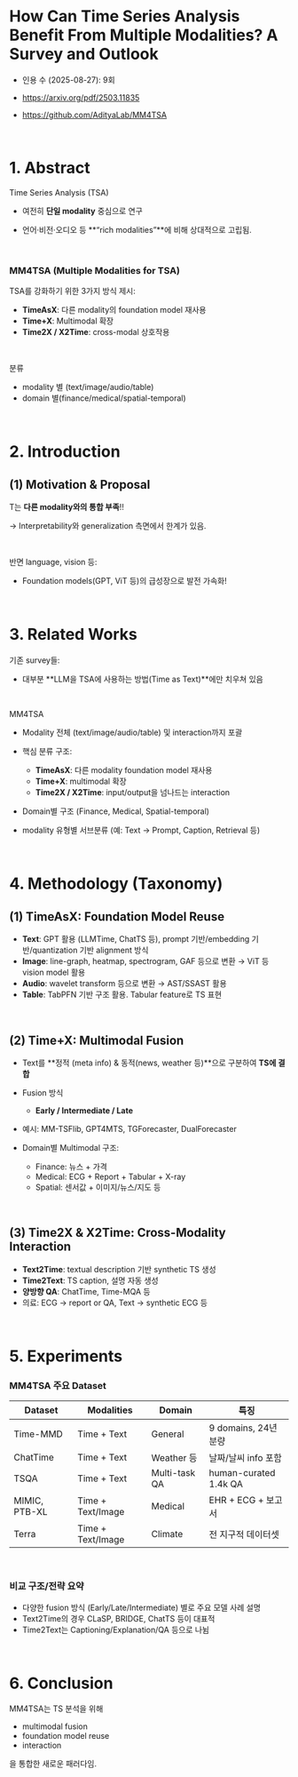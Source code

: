 # How Can Time Series Analysis Benefit From Multiple Modalities? A Survey and Outlook

- 인용 수 (2025-08-27): 9회

- https://arxiv.org/pdf/2503.11835

- https://github.com/AdityaLab/MM4TSA

<br>

# **1. Abstract**

Time Series Analysis (TSA)

- 여전히 **단일 modality** 중심으로 연구

- 언어·비전·오디오 등 **“rich modalities”**에 비해 상대적으로 고립됨.


<br>

### **MM4TSA (Multiple Modalities for TSA)**

TSA를 강화하기 위한 3가지 방식 제시:

- **TimeAsX**: 다른 modality의 foundation model 재사용
- **Time+X**: Multimodal 확장
- **Time2X / X2Time**: cross-modal 상호작용

<br>

분류

- modality 별 (text/image/audio/table)
- domain 별(finance/medical/spatial-temporal) 

<br>

# **2. Introduction**

## (1) **Motivation & Proposal**

T는 **다른 modality와의 통합 부족**!!

$\rightarrow$ Interpretability와 generalization 측면에서 한계가 있음.

<br>

반면 language, vision 등:

- Foundation models(GPT, ViT 등)의 급성장으로 발전 가속화!

<br>

# **3. Related Works**

기존 survey들:

- 대부분 **LLM을 TSA에 사용하는 방법(Time as Text)**에만 치우쳐 있음

<br>

MM4TSA

- Modality 전체 (text/image/audio/table) 및 interaction까지 포괄

- 핵심 분류 구조:

  - **TimeAsX**: 다른 modality foundation model 재사용
  - **Time+X**: multimodal 확장
  - **Time2X / X2Time**: input/output을 넘나드는 interaction

- Domain별 구조 (Finance, Medical, Spatial-temporal)
- modality 유형별 서브분류 (예: Text → Prompt, Caption, Retrieval 등) 

<br>

# **4. Methodology (Taxonomy)**

## (1) **TimeAsX: Foundation Model Reuse**

- **Text**: GPT 활용 (LLMTime, ChatTS 등), prompt 기반/embedding 기반/quantization 기반 alignment 방식
- **Image**: line-graph, heatmap, spectrogram, GAF 등으로 변환 → ViT 등 vision model 활용
- **Audio**: wavelet transform 등으로 변환 → AST/SSAST 활용
- **Table**: TabPFN 기반 구조 활용. Tabular feature로 TS 표현

<br>

## (2) **Time+X: Multimodal Fusion**

- Text를 **정적 (meta info) & 동적(news, weather 등)**으로 구분하여 **TS에 결합**

- Fusion 방식
  - **Early / Intermediate / Late**

- 예시: MM-TSFlib, GPT4MTS, TGForecaster, DualForecaster

- Domain별 Multimodal 구조:

  - Finance: 뉴스 + 가격
  - Medical: ECG + Report + Tabular + X-ray
  - Spatial: 센서값 + 이미지/뉴스/지도 등


<br>

## (3) **Time2X & X2Time: Cross-Modality Interaction**

- **Text2Time**: textual description 기반 synthetic TS 생성
- **Time2Text**: TS caption, 설명 자동 생성
- **양방향 QA**: ChatTime, Time-MQA 등
- 의료: ECG → report or QA, Text → synthetic ECG 등

<br>

# **5. Experiments**

### MM4TSA 주요 Dataset 

| **Dataset**   | **Modalities**    | **Domain**    | **특징**              |
| ------------- | ----------------- | ------------- | --------------------- |
| Time-MMD      | Time + Text       | General       | 9 domains, 24년 분량  |
| ChatTime      | Time + Text       | Weather 등    | 날짜/날씨 info 포함   |
| TSQA          | Time + Text       | Multi-task QA | human-curated 1.4k QA |
| MIMIC, PTB-XL | Time + Text/Image | Medical       | EHR + ECG + 보고서    |
| Terra         | Time + Text/Image | Climate       | 전 지구적 데이터셋    |

<br>

### **비교 구조/전략 요약**

- 다양한 fusion 방식 (Early/Late/Intermediate) 별로 주요 모델 사례 설명
- Text2Time의 경우 CLaSP, BRIDGE, ChatTS 등이 대표적
- Time2Text는 Captioning/Explanation/QA 등으로 나뉨 

<br>

# **6. Conclusion**

MM4TSA는 TS 분석을 위해 

- multimodal fusion
- foundation model reuse
- interaction

을 통합한 새로운 패러다임.